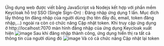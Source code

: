 Ứng dụng web được viết bằng JavaScript và Nodejs kết hợp với phần mềm Keycloak hỗ trợ SSO (Single Sign-On) : Đăng nhập ứng dụng 1 lần.
Mục đích lấy thông tin đăng nhập của người dùng (họ tên đầy đủ, email, token đăng nhập,...) ngoài ra còn có chức năng Cập nhật token.
Khi truy cập ứng dụng ở http://localhost:7070 màn hình đăng nhập của ứng dụng Keycloak xuất hiện
![image](https://github.com/truongdat09/Keycloak_SSO/assets/92874503/73097c20-5695-450f-92a4-75aa83f402da)
Sau khi đăng nhập thành công, ứng dụng hiển thị ra tất cả thông tin của người dùng đó
![image](https://github.com/truongdat09/Keycloak_SSO/assets/92874503/7b194b02-c2dc-4193-b0aa-72848424b4a1)
Và có cả chức năng Cập nhật lại token 


